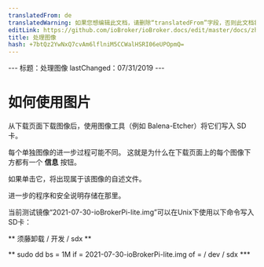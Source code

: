 ```yaml
---
translatedFrom: de
translatedWarning: 如果您想编辑此文档，请删除“translatedFrom”字段，否则此文档将再次自动翻译
editLink: https://github.com/ioBroker/ioBroker.docs/edit/master/docs/zh-cn/install/images.md
title: 处理图像
hash: +7btQz2YwNxQ7cvAm6lflniM5CCWalHSRI06eUPOpmQ=
---
```

--- 标题：处理图像 lastChanged：07/31/2019 ---

# 如何使用图片
从下载页面下载图像后，使用图像工具（例如 Balena-Etcher）将它们写入 SD 卡。

每个单独图像的进一步过程可能不同。
这就是为什么在下载页面上的每个图像下方都有一个 **信息** 按钮。

如果单击它，将出现属于该图像的自述文件。

进一步的程序和安全说明存储在那里。

当前测试镜像“2021-07-30-ioBrokerPi-lite.img”可以在Unix下使用以下命令写入SD卡：

** 须藤卸载 / 开发 / sdx **

** sudo dd bs = 1M if = 2021-07-30-ioBrokerPi-lite.img of = / dev / sdx ***